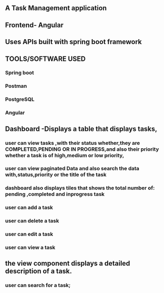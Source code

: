 ## A Task Management application 

## Frontend- Angular

## Uses APIs built with spring boot framework

## TOOLS/SOFTWARE USED
### Spring boot 
### Postman 
### PostgreSQL 
### Angular

## Dashboard -Displays a table that displays tasks,
### user can view tasks ,with their status whether,they are COMPLETED,PENDING OR IN PROGRESS,and also their priority whether a task is of high,medium or low priority,
### user can view paginated Data and also search the data with,status,priority or the title of the task
### dashboard also displays tiles that shows the total number of: pending ,completed and inprogress task
###  user can add a task
### user can  delete a task
###  user can edit a task
### user can view a task
## the view component displays a detailed description of a task.
### user can search for a task;



